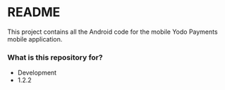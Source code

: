 # README #

This project contains all the Android code for the mobile Yodo Payments mobile application.

### What is this repository for? ###

* Development
* 1.2.2
